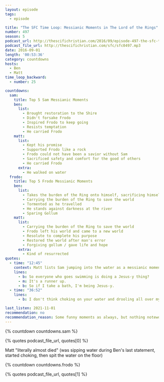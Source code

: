 ```yaml
---
layout: episode
tags:
  - episode

title: "The SFC Time Loop: Messianic Moments in The Lord of the Rings"
number: 497
season: 5
podcast_url: http://thescifichristian.com/2016/09/episode-497-the-sfc-time-loop-messianic-moments-in-the-lord-of-the-rings/
podcast_file_url: http://thescifichristian.com/sfc/sfc0497.mp3
date: 2016-09-01
length: '00:53:36'
category: countdowns
hosts:
  - Ben
  - Matt
time_loop_backward: 
  - number: 25

countdowns:
  sam:
    title: Top 5 Sam Messianic Moments
    ben:
      list:
        - Brought restoration to the Shire
        - Didn't forsake Frodo
        - Inspired Frodo to keep going
        - Resists temptation
        - He carried Frodo 
    matt: 
      list:
        - Kept his promise
        - Supported Frodo like a rock
        - Frodo could not have been a savior without Sam
        - Sacrificed safety and comfort for the good of others
        - He carried Frodo
      extra:
        - He walked on water
  frodo:
    title: Top 5 Frodo Messianic Moments
    ben:
      list:
        - Takes the burden of the Ring onto himself, sacrificing himself for the Fellowship
        - Carrying the burden of the Ring to save the world 
        - Tormented as he travelled
        - He stands against darkness at the river
        - Sparing Gollum 
    matt: 
      list:
        - Carrying the burden of the Ring to save the world 
        - Frodo left his world and came to a new world
        - Resolute to complete his purpose
        - Restored the world after man's error 
        - Forgiving gollum / gave life and hope 
      extra:
        - Kind of resurrected
quotes:
  - time: "12:45"
    context: Matt lists Sam jumping into the water as a messianic moment
    lines:
      - b: So everyone who goes swimming is doing a Jesus-y thing?
      - m: It's a runner up.
      - b: So if I take a bath, I'm being Jesus-y.
  - time: "36:52"
    lines:
      - b: I don't think choking on your water and drooling all over my floor is messianic of you in the slightest.

last_listen: 2021-11-01
recommendation: no
recommendation_reason: Some funny moments as always, but nothing noteworthy in the top 5s
---
```


{% countdown countdowns.sam %}

{% quotes podcast_file_url, quotes[0] %}

Matt "literally almost died" (was sipping water during Ben's last statement, started choking, then spit the water on the floor) 

{% countdown countdowns.frodo %}

{% quotes podcast_file_url, quotes[1] %}